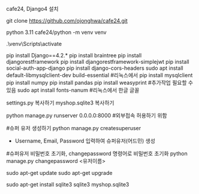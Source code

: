 cafe24, Django4 설치

git clone https://github.com/ojonghwa/cafe24.git

python 3.11
cafe24/python -m venv venv

.\venv\Scripts\activate

pip install Django==4.2.*
pip install braintree
pip install djangorestframework
pip install djangorestframework-simplejwt
pip install social-auth-app-django
pip install django-cors-headers 
sudo apt install default-libmysqlclient-dev build-essential   #리눅스에서
pip install mysqlclient
pip install numpy
pip install pandas
pip install weasyprint	        #추가작업 필요할 수 있음 
sudo apt install fonts-nanum    #리눅스에서 한글 글꼴 

settings.py 복사하기 
myshop.sqlite3 복사하기 

python manage.py runserver 0.0.0.0:8000    #외부접속 허용하기 위함

#슈퍼 유저 생성하기
python manage.py createsuperuser 
- Username, Email, Password 입력하여 슈퍼유저(어드민) 생성

#슈퍼유저 비밀번호 초기화, changepassword 명령어로 비밀번호 초기화
python manage.py changepassword <유저이름>

sudo apt-get update
sudo apt-get upgrade

sudo apt-get install sqlite3
sqlite3 myshop.sqlite3
